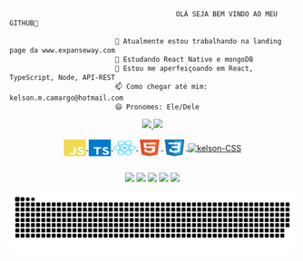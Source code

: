                                              OLÁ SEJA BEM VINDO AO MEU GITHUB👋
          
                              🔭 Atualmente estou trabalhando na landing page da www.expanseway.com
                              🚀 Estudando React Native e mongoDB
                              🌱 Estou me aperfeiçoando em React, TypeScript, Node, API-REST
                              📫 Como chegar até mim: kelson.m.camargo@hotmail.com
                              😄 Pronomes: Ele/Dele

<div align="center">
  <a href="https://github.com/kelson-M-C">
  <img height="180em" src="https://github-readme-stats.vercel.app/api?username=kelsoncamargo&show_icons=true&theme=dark&include_all_commits=true&count_private=true"/>
  <img height="180em" src="https://github-readme-stats.vercel.app/api/top-langs/?username=kelsoncamargo&layout=compact&langs_count=7&theme=dark"/>
</div>

<div style="display: inline_block" align="center"><br>
  <img align="center" alt="kelson-Js" height="30" width="40" src="https://raw.githubusercontent.com/devicons/devicon/master/icons/javascript/javascript-plain.svg">
  <img align="center" alt="kelson-Ts" height="30" width="40" src="https://raw.githubusercontent.com/devicons/devicon/master/icons/typescript/typescript-plain.svg">
  <img align="center" alt="kelson-React" height="30" width="40" src="https://raw.githubusercontent.com/devicons/devicon/master/icons/react/react-original.svg">
  <img align="center" alt="kelson-HTML" height="30" width="40" src="https://raw.githubusercontent.com/devicons/devicon/master/icons/html5/html5-original.svg">
  <img align="center" alt="kelson-CSS" height="30" width="40" src="https://raw.githubusercontent.com/devicons/devicon/master/icons/css3/css3-original.svg">
    <img align="center" alt="kelson-CSS" height="30" width="40" src="https://cdn.jsdelivr.net/gh/devicons/devicon/icons/nodejs/nodejs-original.svg">
</div>

##
 
<div align="center"> 
  <a href="https://instagram.com/rafaballerini" target="_blank"><img src="https://img.shields.io/badge/-Instagram-%23E4405F?style=for-the-badge&logo=instagram&logoColor=white" target="_blank"></a>
 	<a href="#"><img src="https://img.shields.io/badge/Twitch-9146FF?style=for-the-badge&logo=twitch&logoColor=white" target="_blank"></a>
 <a href="#" target="_blank"><img src="https://img.shields.io/badge/Discord-7289DA?style=for-the-badge&logo=discord&logoColor=white" target="_blank"></a> 
  <a href = "mailto:kelson.m.camargo@gmail.com"><img src="https://img.shields.io/badge/-Gmail-%23333?style=for-the-badge&logo=gmail&logoColor=white" target="_blank"></a>
  <a href="https://www.linkedin.com/in/kelsonc/" target="_blank"><img src="https://img.shields.io/badge/-LinkedIn-%230077B5?style=for-the-badge&logo=linkedin&logoColor=white" target="_blank"></a> 
 
  ![Snake animation](https://github.com/kelson-M-C/kelson-M-C/blob/output/github-contribution-grid-snake.svg)
 
</div>
